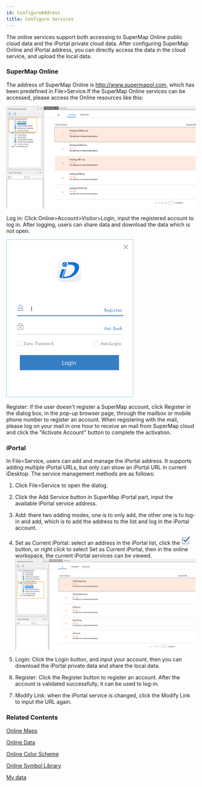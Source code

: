 ```yaml
---
id: ConfigureAddress
title: Configure Services
---
```

The online services support both accessing to SuperMap Online public cloud
data and the iPortal private cloud data. After configuring SuperMap Online and
iPortal address, you can directly access the data in the cloud service, and
upload the local data.

### SuperMap Online

The address of SuperMap Online is <http://www.supermapol.com>, which has been
predefined in File>Service.If the SuperMap Online services can be accessed,
please access the Online resources like this:

![](img/OnlineResource.png)  

  
Log in: Click Online>Account>Visitor>Login, input the registered account to
log in. After logging, users can share data and download the data which is not
open.

![](img/SignIn_Online.png)  

  
Register: If the user doesn't register a SuperMap account, click Register in
the dialog box, in the pop-up browser page, through the mailbox or mobile
phone number to register an account. When registering with the mail, please
log on your mail in one hour to receive an mail from SuperMap cloud and click
the "Activate Account" button to complete the activation.

### iPortal

In File>Service, users can add and manage the iPortal address. It supports
adding multiple iPortal URLs, but only can show an iPortal URL in current
iDesktop. The service management methods are as follows:

  1. Click File>Service to open the dialog.
  2. Click the Add Service button in SuperMap iPortal part, input the available iPortal service address.
  3. Add: there two adding modes, one is to only add, the other one is to log-in and add, which is to add the address to the list and log in the iPortal account.
  4. Set as Current iPortal: select an address in the iPortal list, click the ![](img/Selected.png) button, or right click to select Set as Current iPortal, then in the online workspace, the current iPortal services can be viewed.
![](img/IPortalResource.png)  

  5. Login: Click the Login button, and input your account, then you can download the iPortal private data and share the local data.
  6. Register: Click the Register button to register an account. After the account is validated successfully, it can be used to log-in.
  7. Modify Link: when the iPortal service is changed, click the Modify Link to input the URL again.

### Related Contents

 [Online Maps](OnlineMap)

 [Online Data](OnlineData)

 [Online Color Scheme](OnlineColorSchemes)

 [Online Symbol Library](OnlineSymbol)

 [My data](OnlineMyData)


